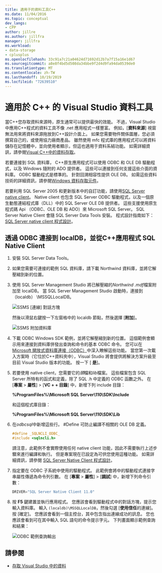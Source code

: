```yaml
---
title: 適用于的資料工具C++
ms.date: 11/04/2016
ms.topic: conceptual
dev_langs:
- CPP
author: jillre
ms.author: jillfra
manager: jillfra
ms.workload:
- data-storage
- cplusplus
ms.openlocfilehash: 33c91a7c21a04624d71692d12b7a7f15a16e1d67
ms.sourcegitcommit: a8e8f4bd5d508da34bbe9f2d4d9fa94da0539de0
ms.translationtype: MT
ms.contentlocale: zh-TW
ms.lasthandoff: 10/19/2019
ms.locfileid: "72639510"
---
```

# <a name="visual-studio-data-tools-for-c"></a>適用於 C++ 的 Visual Studio 資料工具

當C++您存取資料來源時，原生通常可以提供最快的效能。 不過，Visual Studio 中應用C++程式的資料工具不像 .net 應用程式一樣豐富。 例如，[**資料來源**] 視窗無法用來將資料來源拖放到C++設計介面上。 如果您需要物件關係圖層，您必須撰寫自己的，或使用協力廠商產品。 雖然使用 mfc 程式庫的應用程式可以將資料儲存在記憶體中，並向使用者顯示，但這也適用于資料系結功能。 如需詳細資訊，請參閱[Visual C++中的資料存取](/cpp/data/data-access-in-cpp)。

若要連接到 SQL 資料庫， C++原生應用程式可以使用 ODBC 和 OLE DB 驅動程式，以及 Windows 隨附的 ADO 提供者。 這些可以連接到任何支援這些介面的資料庫。 ODBC 驅動程式是標準的。 針對回溯相容性提供 OLE DB。 如需這些資料技術的詳細資訊，請參閱[Windows 資料存取元件](/previous-versions/windows/desktop/ms692897(v=vs.85))。

若要利用 SQL Server 2005 和更新版本中的自訂功能，請使用[SQL Server native client](/sql/relational-databases/native-client/sql-server-native-client)。 Native client 也包含 SQL Server ODBC 驅動程式，以及一個原生動態連結程式庫（DLL）中的 SQL Server OLE DB 提供者。 這些支援使用原生程式碼 Api （ODBC、OLE DB 和 ADO）來 Microsoft SQL Server。 SQL Server Native Client 會隨 SQL Server Data Tools 安裝。 程式設計指南如下： [SQL Server native client 程式設計](/sql/relational-databases/native-client/sql-server-native-client-programming)。

## <a name="to-connect-to-localdb-through-odbc-and-sql-native-client-from-a-c-application"></a>透過 ODBC 連接到 localDB，並從C++應用程式 SQL Native Client

1. 安裝 SQL Server Data Tools。

2. 如果您需要可連接的範例 SQL 資料庫，請下載 Northwind 資料庫，並將它解壓縮到新的位置。

3. 使用 SQL Server Management Studio 將已解壓縮的*Northwind .mdf*檔案附加至 localDB。 當 SQL Server Management Studio 啟動時，連接到（localdb） \MSSQLLocalDB。

   ![SSMS [連線] 對話方塊](../data-tools/media/raddata-ssms-connect-dialog.png)

   然後以滑鼠右鍵按一下左窗格中的 localdb 節點，然後選擇 [**附加**]。

   ![SSMS 附加資料庫](../data-tools/media/raddata-ssms-attach-database.png)

4. 下載 ODBC Windows SDK 範例，並將它解壓縮到新的位置。 這個範例會顯示用來連接到資料庫併發出查詢和命令的基本 ODBC 命令。 您可以在[Microsoft 開放式資料庫連接（ODBC）](/sql/odbc/microsoft-open-database-connectivity-odbc)中深入瞭解這些功能。 當您第一次載入方案時（它位於C++資料夾中），Visual Studio 將會提供將解決方案升級至目前 Visual Studio 版本的功能。 按一下 [ **是**]。

5. 若要使用 native client，您需要它的*頭*檔和*lib*檔案。 這些檔案包含 SQL Server 所特有的函式和定義，除了 SQL .h 中定義的 ODBC 函數之外。 在 [**專案** > **屬性**]  >  [**VC + + 目錄**] 中，新增下列 include 目錄：

   **%ProgramFiles%\Microsoft SQL Server\110\SDK\Include**

   和這個程式庫目錄：

   **%ProgramFiles%\Microsoft SQL Server\110\SDK\Lib**

6. 在*odbcsql*中新增這些行。 #Define 可防止編譯不相關的 OLE DB 定義。

   ```cpp
   #define _SQLNCLI_ODBC_
   #include <sqlncli.h>
   ```

    請注意，此範例不會實際使用任何 native client 功能，因此不需要執行上述步驟來進行編譯和執行。 但是專案現在已設定為可供您使用這種功能。 如需詳細資訊，請參閱 [SQL Server Native Client 程式設計](/sql/relational-databases/native-client/sql-server-native-client)。

7. 指定要在 ODBC 子系統中使用的驅動程式。 此範例會將中的驅動程式連接字串屬性傳遞為命令列引數。 在 [**專案** > **屬性**]  >  [**調試**] 中，新增下列命令引數：

   ```cpp
   DRIVER="SQL Server Native Client 11.0"
   ```

8. 按 **F5** 鍵建置並執行應用程式。 您應該會看到驅動程式中的對話方塊，提示您輸入資料庫。 輸入 `(localdb)\MSSQLLocalDB`，然後勾選 [**使用信任**的連線]。 按 [確定]。 您應該會看到一個主控台，其中包含指出連線成功的訊息。 您也應該會看到可在其中輸入 SQL 語句的命令提示字元。 下列畫面顯示範例查詢和結果：

   ![ODBC 範例查詢輸出](../data-tools/media/raddata-odbc-sample-query-output.png)

## <a name="see-also"></a>請參閱

- [存取 Visual Studio 中的資料](../data-tools/accessing-data-in-visual-studio.md)